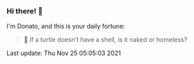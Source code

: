 ### Hi there! 👋 

I'm Donato, and this is your daily fortune:

> 🥠 If a turtle doesn’t have a shell, is it naked or homeless?

Last update: Thu Nov 25 05:05:03 2021